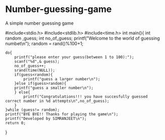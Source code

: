 # Number-guessing-game
A simple number guessing game

#include<stdio.h>
#include<stdlib.h>
#include<time.h>
int main(){
	int random ,guess;
	int no_of_guess;
	printf("Welcome to the world of guessing numbet\n");
	random = rand()%100+1;
	
	do{
		printf("please enter your guess(between 1 to 100):");
		scanf("%d",& guess);
		no_of_guess++;
		srand(time(NULL));
		if(guess<random){
			printf("guess a larger number\n");
		}else if(guess>random){
		printf("guess a smaller number\n");
		} else{
			printf("Congratulations!!! you have succesfully guessed correct number in %d attempts\n",no_of_guess);
		}
	}while (guess!= random);
	printf("BYE BYE!! Thanks for playing the game\n");
	printf("Developed by SIMRANJEET\n");
	return 0;
}
